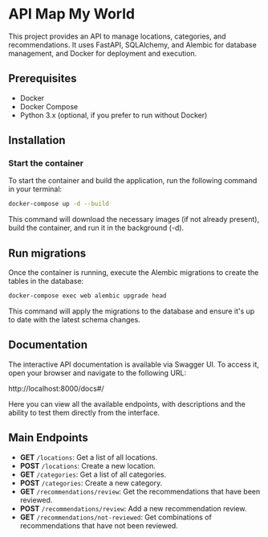 # API Map My World

This project provides an API to manage locations, categories, and recommendations. It uses FastAPI, SQLAlchemy, and Alembic for database management, and Docker for deployment and execution.

## Prerequisites

- Docker
- Docker Compose
- Python 3.x (optional, if you prefer to run without Docker)

## Installation

### Start the container

To start the container and build the application, run the following command in your terminal:

```bash
docker-compose up -d --build
```

This command will download the necessary images (if not already present), build the container, and run it in the background (-d).

## Run migrations

Once the container is running, execute the Alembic migrations to create the tables in the database:

```bash
docker-compose exec web alembic upgrade head
```

This command will apply the migrations to the database and ensure it's up to date with the latest schema changes.

## Documentation
The interactive API documentation is available via Swagger UI. To access it, open your browser and navigate to the following URL:

http://localhost:8000/docs#/

Here you can view all the available endpoints, with descriptions and the ability to test them directly from the interface.

## Main Endpoints
* **GET** `/locations`: Get a list of all locations.
* **POST** `/locations`: Create a new location.
* **GET** `/categories`: Get a list of all categories.
* **POST** `/categories`: Create a new category.
* **GET** `/recommendations/review`: Get the recommendations that have been reviewed.
* **POST** `/recommendations/review`: Add a new recommendation review.
* **GET** `/recommendations/not-reviewed`: Get combinations of recommendations that have not been reviewed.